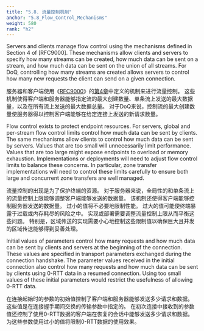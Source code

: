 ```yaml
---
title: "5.8. 流量控制机制"
anchor: "5.8_Flow_Control_Mechanisms"
weight: 580
rank: "h2"
---
```


Servers and clients manage flow control using the mechanisms defined in Section 4 of [RFC9000]. These mechanisms allow clients and servers to specify how many streams can be created, how much data can be sent on a stream, and how much data can be sent on the union of all streams. For DoQ, controlling how many streams are created allows servers to control how many new requests the client can send on a given connection.

服务器和客户端使用《[RFC9000]()》的[第4章]()中定义的机制来进行流量控制。
这些机制使得客户端和服务器能够指定流的最大创建数量、单条流上发送的最大数据量，以及在所有流上发送的最大数据总量。
对于DoQ来说，控制流的最大创建数量使服务器得以控制客户端能够在给定连接上发送的新请求数量。

Flow control exists to protect endpoint resources. For servers, global and per-stream flow control limits control how much data can be sent by clients. The same mechanisms allow clients to control how much data can be sent by servers. Values that are too small will unnecessarily limit performance. Values that are too large might expose endpoints to overload or memory exhaustion. Implementations or deployments will need to adjust flow control limits to balance these concerns. In particular, zone transfer implementations will need to control these limits carefully to ensure both large and concurrent zone transfers are well managed.

流量控制的出现是为了保护终端的资源。
对于服务器来说，全局性的和单条流上的流量控制上限能够调整客户端能够发送的数据量。
该机制还使得客户端能够控制服务器发送的数据量。
过小的值将不必要地限制性能。
过大的值可能使终端暴露于过载或内存耗尽的风险之中。
实现或部署需要调整流量控制上限从而平衡这些问题。
特别是，区域传送的实现需要小心地控制这些限制值以确保巨大且并发的区域传送能够得到妥善处理。

Initial values of parameters control how many requests and how much data can be sent by clients and servers at the beginning of the connection. These values are specified in transport parameters exchanged during the connection handshake. The parameter values received in the initial connection also control how many requests and how much data can be sent by clients using 0-RTT data in a resumed connection. Using too small values of these initial parameters would restrict the usefulness of allowing 0-RTT data.

在连接起始时的参数的初始值控制了客户端和服务器能够发送多少请求和数据。
这些值是在连接握手期间交换的传输参数中指定的。
在初次连接中接收到的参数值还控制了使用0-RTT数据的客户端在恢复的会话中能够发送多少请求和数据。
为这些参数使用过小的值将限制0-RTT数据的使用效果。
